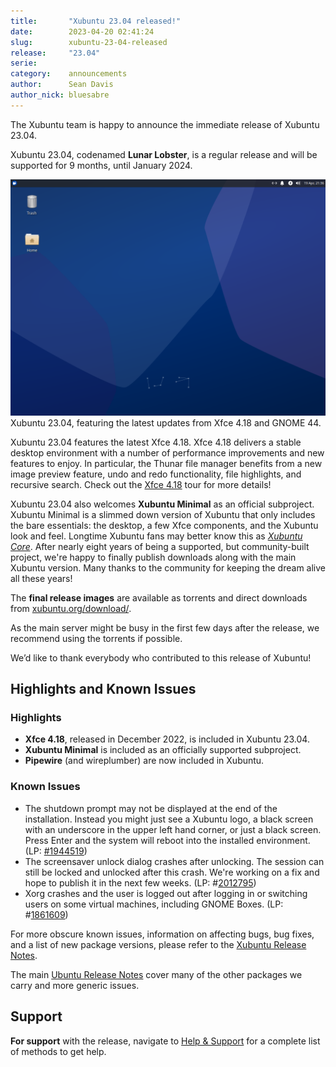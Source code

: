 ```yaml
---
title:       "Xubuntu 23.04 released!"
date:        2023-04-20 02:41:24
slug:        xubuntu-23-04-released
release:     "23.04"
serie:       
category:    announcements
author:      Sean Davis
author_nick: bluesabre
---
```


The Xubuntu team is happy to announce the immediate release of Xubuntu 23.04.

Xubuntu 23.04, codenamed **Lunar Lobster**, is a regular release and will be supported for 9 months, until January 2024.

![](/assets/articles/2023/xubuntu-23.04.png)
Xubuntu 23.04, featuring the latest updates from Xfce 4.18 and GNOME 44.

Xubuntu 23.04 features the latest Xfce 4.18. Xfce 4.18 delivers a stable desktop environment with a number of performance improvements and new features to enjoy. In particular, the Thunar file manager benefits from a new image preview feature, undo and redo functionality, file highlights, and recursive search. Check out the [Xfce 4.18](https://www.xfce.org/about/tour418) tour for more details!

Xubuntu 23.04 also welcomes **Xubuntu Minimal** as an official subproject. Xubuntu Minimal is a slimmed down version of Xubuntu that only includes the bare essentials: the desktop, a few Xfce components, and the Xubuntu look and feel. Longtime Xubuntu fans may better know this as *[Xubuntu Core](https://xubuntu.org/news/introducing-xubuntu-core/)*. After nearly eight years of being a supported, but community-built project, we're happy to finally publish downloads along with the main Xubuntu version. Many thanks to the community for keeping the dream alive all these years!

The **final release images** are available as torrents and direct downloads from [xubuntu.org/download/](https://xubuntu.org/download/).

As the main server might be busy in the first few days after the release, we recommend using the torrents if possible.

We’d like to thank everybody who contributed to this release of Xubuntu!

Highlights and Known Issues
---------------------------

### Highlights

- **Xfce 4.18**, released in December 2022, is included in Xubuntu 23.04.
- **Xubuntu Minimal** is included as an officially supported subproject.
- **Pipewire** (and wireplumber) are now included in Xubuntu.

### Known Issues

- The shutdown prompt may not be displayed at the end of the installation. Instead you might just see a Xubuntu logo, a black screen with an underscore in the upper left hand corner, or just a black screen. Press Enter and the system will reboot into the installed environment. (LP: [\#1944519](https://bugs.launchpad.net/ubuntu-release-notes/+bug/1944519))
- The screensaver unlock dialog crashes after unlocking. The session can still be locked and unlocked after this crash. We're working on a fix and hope to publish it in the next few weeks. (LP: #[2012795](https://bugs.launchpad.net/ubuntu/+source/xfce4-screensaver/+bug/2012795))
- Xorg crashes and the user is logged out after logging in or switching users on some virtual machines, including GNOME Boxes. (LP: #[1861609](https://bugs.launchpad.net/ubuntu/+source/xorg-server/+bug/1861609))

For more obscure known issues, information on affecting bugs, bug fixes, and a list of new package versions, please refer to the [Xubuntu Release Notes](https://wiki.xubuntu.org/releases/23.04/release-notes).

The main [Ubuntu Release Notes](https://discourse.ubuntu.com/t/lunar-lobster-release-notes/31910) cover many of the other packages we carry and more generic issues.

Support
-------

**For support** with the release, navigate to [Help &amp; Support](https://xubuntu.org/help/) for a complete list of methods to get help.
